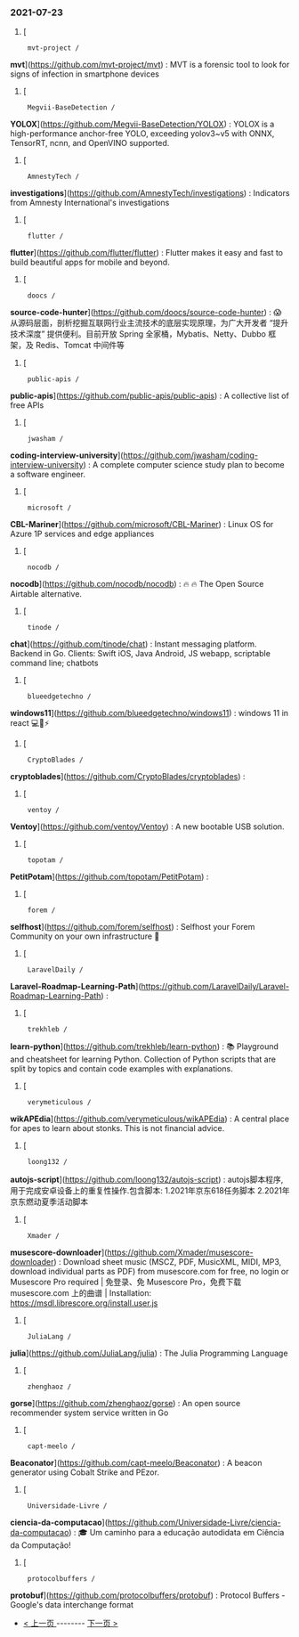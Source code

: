 ### 2021-07-23 
1. [
    

        mvt-project /
**mvt**](https://github.com/mvt-project/mvt) : MVT is a forensic tool to look for signs of infection in smartphone devices
1. [
    

        Megvii-BaseDetection /
**YOLOX**](https://github.com/Megvii-BaseDetection/YOLOX) : YOLOX is a high-performance anchor-free YOLO, exceeding yolov3~v5 with ONNX, TensorRT, ncnn, and OpenVINO supported.
1. [
    

        AmnestyTech /
**investigations**](https://github.com/AmnestyTech/investigations) : Indicators from Amnesty International's investigations
1. [
    

        flutter /
**flutter**](https://github.com/flutter/flutter) : Flutter makes it easy and fast to build beautiful apps for mobile and beyond.
1. [
    

        doocs /
**source-code-hunter**](https://github.com/doocs/source-code-hunter) : 😱 从源码层面，剖析挖掘互联网行业主流技术的底层实现原理，为广大开发者 “提升技术深度” 提供便利。目前开放 Spring 全家桶，Mybatis、Netty、Dubbo 框架，及 Redis、Tomcat 中间件等
1. [
    

        public-apis /
**public-apis**](https://github.com/public-apis/public-apis) : A collective list of free APIs
1. [
    

        jwasham /
**coding-interview-university**](https://github.com/jwasham/coding-interview-university) : A complete computer science study plan to become a software engineer.
1. [
    

        microsoft /
**CBL-Mariner**](https://github.com/microsoft/CBL-Mariner) : Linux OS for Azure 1P services and edge appliances
1. [
    

        nocodb /
**nocodb**](https://github.com/nocodb/nocodb) : 🔥 🔥 The Open Source Airtable alternative.
1. [
    

        tinode /
**chat**](https://github.com/tinode/chat) : Instant messaging platform. Backend in Go. Clients: Swift iOS, Java Android, JS webapp, scriptable command line; chatbots
1. [
    

        blueedgetechno /
**windows11**](https://github.com/blueedgetechno/windows11) : windows 11 in react 💻🌈⚡
1. [
    

        CryptoBlades /
**cryptoblades**](https://github.com/CryptoBlades/cryptoblades) : 
1. [
    

        ventoy /
**Ventoy**](https://github.com/ventoy/Ventoy) : A new bootable USB solution.
1. [
    

        topotam /
**PetitPotam**](https://github.com/topotam/PetitPotam) : 
1. [
    

        forem /
**selfhost**](https://github.com/forem/selfhost) : Selfhost your Forem Community on your own infrastructure 🎉
1. [
    

        LaravelDaily /
**Laravel-Roadmap-Learning-Path**](https://github.com/LaravelDaily/Laravel-Roadmap-Learning-Path) : 
1. [
    

        trekhleb /
**learn-python**](https://github.com/trekhleb/learn-python) : 📚 Playground and cheatsheet for learning Python. Collection of Python scripts that are split by topics and contain code examples with explanations.
1. [
    

        verymeticulous /
**wikAPEdia**](https://github.com/verymeticulous/wikAPEdia) : A central place for apes to learn about stonks. This is not financial advice.
1. [
    

        loong132 /
**autojs-script**](https://github.com/loong132/autojs-script) : autojs脚本程序,用于完成安卓设备上的重复性操作.包含脚本: 1.2021年京东618任务脚本 2.2021年京东燃动夏季活动脚本
1. [
    

        Xmader /
**musescore-downloader**](https://github.com/Xmader/musescore-downloader) : Download sheet music (MSCZ, PDF, MusicXML, MIDI, MP3, download individual parts as PDF) from musescore.com for free, no login or Musescore Pro required | 免登录、免 Musescore Pro，免费下载 musescore.com 上的曲谱 | Installation: https://msdl.librescore.org/install.user.js
1. [
    

        JuliaLang /
**julia**](https://github.com/JuliaLang/julia) : The Julia Programming Language
1. [
    

        zhenghaoz /
**gorse**](https://github.com/zhenghaoz/gorse) : An open source recommender system service written in Go
1. [
    

        capt-meelo /
**Beaconator**](https://github.com/capt-meelo/Beaconator) : A beacon generator using Cobalt Strike and PEzor.
1. [
    

        Universidade-Livre /
**ciencia-da-computacao**](https://github.com/Universidade-Livre/ciencia-da-computacao) : 🎓 Um caminho para a educação autodidata em Ciência da Computação!
1. [
    

        protocolbuffers /
**protobuf**](https://github.com/protocolbuffers/protobuf) : Protocol Buffers - Google's data interchange format 

- [ < 上一页 ](https://github.com/able8/github-trending-daily-record/blob/master/2021-07-22.md) -------- [ 下一页 > ](https://github.com/able8/github-trending-daily-record/blob/master/2021-07-24.md)